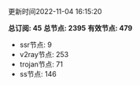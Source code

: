 更新时间2022-11-04 16:15:20

**总订阅: 45**
**总节点: 2395**
**有效节点: 479**
- ssr节点: 9
- v2ray节点: 253
- trojan节点: 71
- ss节点: 146
